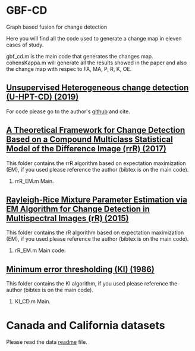 # GBF-CD
Graph based fusion for change detection

Here you will find all the code used to generate a change map in eleven cases of study.

gbf_cd.m is the main code that generates the changes map.
cohensKappa.m will generate all the results showed in the paper and also the change map with respec to FA, MA, P, R, K, OE.

## [Unsupervised Heterogeneous change detection (U-HPT-CD) (2019)](https://doi.org/10.1109/TGRS.2019.2930348)
  For code please go to the author's [github](https://github.com/llu025/Heterogeneous_CD) and cite.

## [A Theoretical Framework for Change Detection Based on a Compound Multiclass Statistical Model of the Difference Image (rrR) (2017)](https://doi.org/10.1109/TGRS.2017.2759663)
  This folder contains the rrR algorithm based on expectation maximization (EM), if you used please reference the author (bibtex is on the main code).
  
  1. rrR_EM.m Main.

## [Rayleigh-Rice Mixture Parameter Estimation via EM Algorithm for Change Detection in Multispectral Images (rR) (2015)](https://doi.org/10.1109/TIP.2015.2474710)
  This folder contains the rR algorithm based on expectation maximization (EM), if you used please reference the author (bibtex is on the main code).
  
  1. rR_EM.m Main code.


## [Minimum error thresholding (KI) (1986)](https://doi.org/10.1016/0031-3203(86)90030-0)

  This folder contains the KI algorithm, if you used please reference the author (bibtex is on the main code).
  
  1. KI_CD.m Main.
   

# Canada and California datasets

Please read the data [readme](https://github.com/DavidJimenezS/GBF-CD/tree/master/Data) file.
